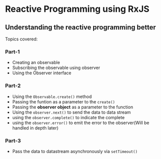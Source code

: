 # Reactive Programming using RxJS
## Understanding the reactive programming better

Topics covered:
### Part-1
* Creating an observable
* Subscribing the observable using observer
* Using the Observer interface

### Part-2
* Using the `Observable.create()` method
* Passing the funtion as a parameter to the `create()`
* Passing the **observer object** as a parameter to the function
* Using the `observer.next()` to send the data to data stream
* using the `observer.complete()` to indicate the complete
* using the `observer.error()` to emit the error to the observer(Will be handled in depth later)

### Part-3
* Pass the data to datastream asynchronously via `setTimeout()`